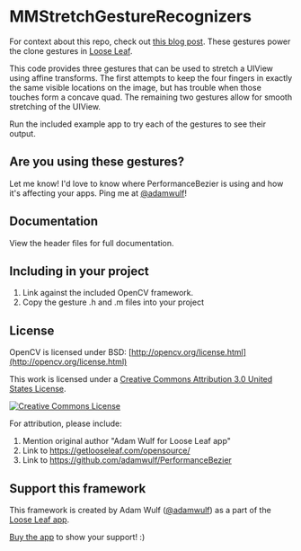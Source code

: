 MMStretchGestureRecognizers
=====

For context about this repo, check out [this blog post](http://blog.getlooseleaf.com/post/111386290589/using-augmented-reality-code-for-a-better-stretch). These gestures power the clone gestures in [Loose Leaf](https://getlooseleaf.com).

This code provides three gestures that can be used to stretch a UIView using affine transforms. The first attempts to keep the four fingers in exactly the same visible locations on the image, but has trouble when those touches form a concave quad. The remaining two gestures allow for smooth stretching of the UIView.

Run the included example app to try each of the gestures to see their output.

## Are you using these gestures?

Let me know! I'd love to know where PerformanceBezier is using and how it's affecting your apps. Ping me
at [@adamwulf](https://twitter.com/adamwulf)!

## Documentation

View the header files for full documentation.

## Including in your project

1. Link against the included OpenCV framework.
2. Copy the gesture .h and .m files into your project

## License

OpenCV is licensed under BSD: [http://opencv.org/license.html](http://opencv.org/license.html)

This work is licensed under a <a rel="license" href="http://creativecommons.org/licenses/by/3.0/us/">Creative Commons Attribution 3.0 United States License</a>.

<a rel="license" href="http://creativecommons.org/licenses/by/3.0/us/"><img alt="Creative Commons License" style="border-width:0" src="https://i.creativecommons.org/l/by/3.0/us/88x31.png" /></a><br />

For attribution, please include:

1. Mention original author "Adam Wulf for Loose Leaf app"
2. Link to https://getlooseleaf.com/opensource/
3. Link to https://github.com/adamwulf/PerformanceBezier



## Support this framework

This framework is created by Adam Wulf ([@adamwulf](https://twitter.com/adamwulf)) as a part of the [Loose Leaf app](https://getlooseleaf.com).

[Buy the app](https://itunes.apple.com/us/app/loose-leaf/id625659452?mt=8&uo=4&at=10lNUI&ct=github) to show your support! :)
